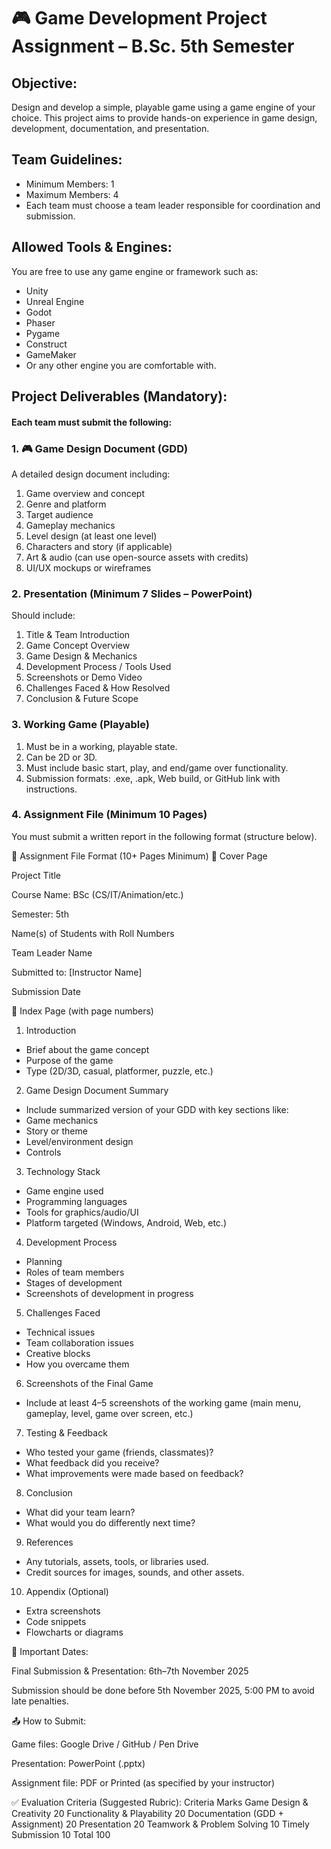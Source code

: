 # 🎮 Game Development Project Assignment – B.Sc. 5th Semester

## Objective:

Design and develop a simple, playable game using a game engine of your choice. This project aims to provide hands-on experience in game design, development, documentation, and presentation.

## Team Guidelines:

- Minimum Members: 1
- Maximum Members: 4
- Each team must choose a team leader responsible for coordination and submission.

## Allowed Tools & Engines:

You are free to use any game engine or framework such as:

- Unity
- Unreal Engine
- Godot
- Phaser
- Pygame
- Construct
- GameMaker
- Or any other engine you are comfortable with.

## Project Deliverables (Mandatory):

#### Each team must submit the following:

### 1. 🎮 Game Design Document (GDD)

A detailed design document including:

1. Game overview and concept
1. Genre and platform
1. Target audience
1. Gameplay mechanics
1. Level design (at least one level)
1. Characters and story (if applicable)
1. Art & audio (can use open-source assets with credits)
1. UI/UX mockups or wireframes

### 2. Presentation (Minimum 7 Slides – PowerPoint)

Should include:

1. Title & Team Introduction
1. Game Concept Overview
1. Game Design & Mechanics
1. Development Process / Tools Used
1. Screenshots or Demo Video
1. Challenges Faced & How Resolved
1. Conclusion & Future Scope

### 3. Working Game (Playable)

1. Must be in a working, playable state.
1. Can be 2D or 3D.
1. Must include basic start, play, and end/game over functionality.
1. Submission formats: .exe, .apk, Web build, or GitHub link with instructions.

### 4. Assignment File (Minimum 10 Pages)

You must submit a written report in the following format (structure below).

📁 Assignment File Format (10+ Pages Minimum)
📄 Cover Page

Project Title

Course Name: BSc (CS/IT/Animation/etc.)

Semester: 5th

Name(s) of Students with Roll Numbers

Team Leader Name

Submitted to: [Instructor Name]

Submission Date

📑 Index Page (with page numbers)

1. Introduction

- Brief about the game concept
- Purpose of the game
- Type (2D/3D, casual, platformer, puzzle, etc.)

2. Game Design Document Summary

- Include summarized version of your GDD with key sections like:
- Game mechanics
- Story or theme
- Level/environment design
- Controls

3. Technology Stack

- Game engine used
- Programming languages
- Tools for graphics/audio/UI
- Platform targeted (Windows, Android, Web, etc.)

4. Development Process

- Planning
- Roles of team members
- Stages of development
- Screenshots of development in progress

5. Challenges Faced

- Technical issues
- Team collaboration issues
- Creative blocks
- How you overcame them

6. Screenshots of the Final Game

- Include at least 4–5 screenshots of the working game (main menu, gameplay, level, game over screen, etc.)

7. Testing & Feedback

- Who tested your game (friends, classmates)?
- What feedback did you receive?
- What improvements were made based on feedback?

8. Conclusion

- What did your team learn?
- What would you do differently next time?

9. References

- Any tutorials, assets, tools, or libraries used.
- Credit sources for images, sounds, and other assets.

10. Appendix (Optional)

- Extra screenshots
- Code snippets
- Flowcharts or diagrams

📅 Important Dates:

Final Submission & Presentation:
6th–7th November 2025

Submission should be done before 5th November 2025, 5:00 PM to avoid late penalties.

📤 How to Submit:

Game files: Google Drive / GitHub / Pen Drive

Presentation: PowerPoint (.pptx)

Assignment file: PDF or Printed (as specified by your instructor)

✅ Evaluation Criteria (Suggested Rubric):
Criteria Marks
Game Design & Creativity 20
Functionality & Playability 20
Documentation (GDD + Assignment) 20
Presentation 20
Teamwork & Problem Solving 10
Timely Submission 10
Total 100
